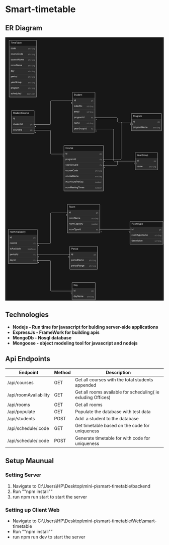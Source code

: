 # Smart-timetable

## ER Diagram

![1716366873481](image/README/1716366873481.png)

## Technologies

* **Nodejs - Run time for javascript for bulding server-side applications**
* **ExpressJs - FrameWork for building apis**
* **MongoDb - Nosql database**
* **Mongoose - object modeling tool for javascript and nodejs**

## Api Endpoints

| Endpoint              | Method | Description                                                    |
| --------------------- | ------ | -------------------------------------------------------------- |
| /api/courses          | GET    | Get all courses with the total students appended               |
| /api/roomAvailability | GET    | Get all rooms available for scheduling( ie  exluding Offices) |
| /api/rooms            | GET    | Get all rooms                                                  |
| /api/populate         | GET    | Populate the database with test data                           |
| /api/students         | POST   | Add  a student to the database                                |
| /api/schedule/:code   | GET    | Get timetable based on the code for uniqueness                 |
| /api/schedule/:code   | POST   | Generate timetable for with code for uniqueness                |

## Setup Maunual

### Setting Server

1. Navigate to  C:\Users\HP\Desktop\mini-p\smart-timetable\backend
2. Run   ""npm install""
3. run npm run start to start the server

### Setting up Client Web

* Navigate to  C:\Users\HP\Desktop\mini-p\smart-timetable\Web\smart-timetable
* Run   ""npm install""
* run npm run dev to start the server
